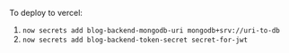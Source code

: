 To deploy to vercel:
1. `now secrets add blog-backend-mongodb-uri mongodb+srv://uri-to-db`
2. `now secrets add blog-backend-token-secret secret-for-jwt`